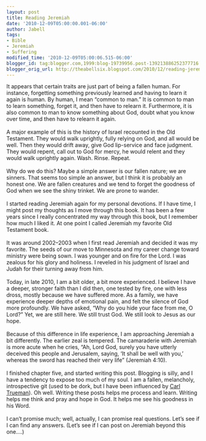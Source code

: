 ```yaml
---
layout: post
title: Reading Jeremiah
date: '2010-12-09T05:00:00.001-06:00'
author: Jabell
tags:
- Bible
- Jeremiah
- Suffering
modified_time: '2010-12-09T05:00:06.515-06:00'
blogger_id: tag:blogger.com,1999:blog-19739956.post-139213886252377716
blogger_orig_url: http://theabellsix.blogspot.com/2010/12/reading-jeremiah.html
---
```


<div>It appears that certain traits are just part of being a fallen human. For instance, forgetting something previously learned and having to learn it again is human. By human, I mean “common to man.” It is common to man to learn something, forget it, and then have to relearn it. Furthermore, it is also common to man to know something about God, doubt what you know over time, and then have to relearn it again.</div><div><br /></div><div>A major example of this is the history of Israel recounted in the Old Testament. They would walk uprightly, fully relying on God, and all would be well. Then they would drift away, give God lip-service and face judgment. They would repent, call out to God for mercy, he would relent and they would walk uprightly again. Wash. Rinse. Repeat.</div><div><br /></div><div>Why do we do this? Maybe a simple answer is our fallen nature; we are sinners. That seems too simple an answer, but I think it is probably an honest one. We are fallen creatures and we tend to forget the goodness of God when we see the shiny trinket. We are prone to wander.</div><div><br /></div><div>I started reading Jeremiah again for my personal devotions. If I have time, I might post my thoughts as I move through this book. It has been a few years since I really concentrated my way through this book, but I remember how much I liked it. At one point I called Jeremiah my favorite Old Testament book.</div><div><br /></div><div>It was around 2002–2003 when I first read Jeremiah and decided it was my favorite. The seeds of our move to Minnesota and my career change toward ministry were being sown. I was younger and on fire for the Lord. I was zealous for his glory and holiness. I reveled in his judgment of Israel and Judah for their turning away from him.</div><div><br /></div><div>Today, in late 2010, I am a bit older, a bit more experienced. I believe I have a deeper, stronger faith than I did then, one tested by fire, one with less dross, mostly because we have suffered more. As a family, we have experience deeper depths of emotional pain, and felt the silence of God more profoundly. We have asked, “Why do you hide your face from me, O Lord?” Yet, we are still here. We still trust God. We still look to Jesus as our hope.</div><div><br /></div><div>Because of this difference in life experience, I am approaching Jeremiah a bit differently. The earlier zeal is tempered. The camaraderie with Jeremiah is more acute when he cries, “Ah, Lord God, surely you have utterly deceived this people and Jerusalem, saying, ‘It shall be well with you,’ whereas the sword has reached their very life” (Jeremiah 4:10).</div><div><br /></div><div>I finished chapter five, and started writing this post. Blogging is silly, and I have a tendency to expose too much of my soul. I am a fallen, melancholy, introspective git (used to be dork, but I have been influenced by <a href="http://www.reformation21.org/counterpoints/wages-of-spin/no-text-please-im-british.php">Carl Trueman</a>). Oh well. Writing these posts helps me process and learn. Writing helps me think and pray and hope in God. It helps me see his goodness in his Word.</div><div><br /></div><div>I can’t promise much; well, actually, I can promise real questions. Let’s see if I can find any answers. (Let’s see if I can post on Jeremiah beyond this one....)</div>